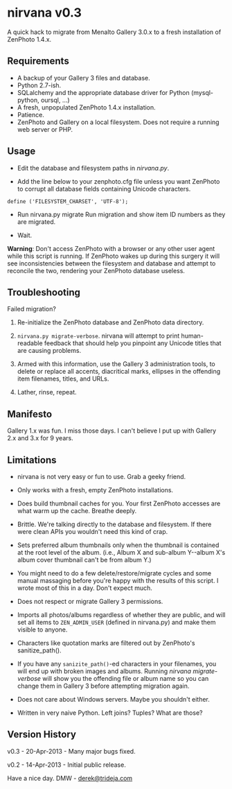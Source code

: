 nirvana v0.3
==
A quick hack to migrate from Menalto Gallery 3.0.x to a fresh installation of ZenPhoto 1.4.x. 



Requirements
--

- A backup of your Gallery 3 files and database.
- Python 2.7-ish.
- SQLalchemy and the appropriate database driver for Python (mysql-python, oursql, ...)
- A fresh, unpopulated ZenPhoto 1.4.x installation.
- Patience. 
- ZenPhoto and Gallery on a local filesystem. Does not require a running web server or PHP.



Usage
--

- Edit the database and filesystem paths in _nirvana.py_.

- Add the line below to your zenphoto.cfg file unless you want ZenPhoto to corrupt all database fields containing Unicode characters.
 ```
define ('FILESYSTEM_CHARSET', 'UTF-8');
 ```

- Run nirvana.py migrate
   Run migration and show item ID numbers as they are migrated.

- Wait.

**Warning**: Don't access ZenPhoto with a browser or any other user agent while this script is running.  If ZenPhoto wakes up during this surgery it will see inconsistencies between the filesystem and database and attempt to reconcile the two, rendering your ZenPhoto database useless.




Troubleshooting
--

Failed migration?

1. Re-initialize the ZenPhoto database and ZenPhoto data directory.

2. `nirvana.py migrate-verbose`. nirvana will attempt to print human-readable feedback that should help you pinpoint any Unicode titles that are causing problems.

3. Armed with this information, use the Gallery 3 administration tools, to delete or replace all accents, diacritical marks, ellipses in the offending item filenames, titles, and URLs.

4. Lather, rinse, repeat.



Manifesto
--

Gallery 1.x was fun. I miss those days. I can't believe I put up with Gallery 2.x and 3.x for 9 years.



Limitations
--

- nirvana is not very easy or fun to use. Grab a geeky friend.

- Only works with a fresh, empty ZenPhoto installations.

- Does build thumbnail caches for you. Your first ZenPhoto accesses are what warm up the cache.  Breathe deeply.

- Brittle. We're talking directly to the database and filesystem. If there were clean APIs you wouldn't need this kind of crap.

- Sets preferred album thumbnails only when the thumbnail is contained at the root level of the album. (i.e., Album X and sub-album Y--album X's album cover thumbnail can't be from album Y.)

- You might need to do a few delete/restore/migrate cycles and some manual massaging before you're happy with the results of this script. I wrote most of this in a day. Don't expect much.

- Does not respect or migrate Gallery 3 permissions.

- Imports all photos/albums regardless of whether they are public, and will set all items to `ZEN_ADMIN_USER` (defined in nirvana.py) and make them visible to anyone.

- Characters like quotation marks are filtered out by ZenPhoto's sanitize_path().

 - If you have any `sanizite_path()`-ed characters in your filenames, you will end up with broken images and albums. Running _nirvana migrate-verbose_ will show you the offending file or album name so you can change them in Gallery 3 before attempting migration again.

- Does not care about Windows servers. Maybe you shouldn't either.

- Written in very naive Python. Left joins? Tuples? What are those?




Version History
--

v0.3 - 20-Apr-2013 - Many major bugs fixed.

v0.2 - 14-Apr-2013 - Initial public release.


Have a nice day.
DMW - <derek@trideja.com>